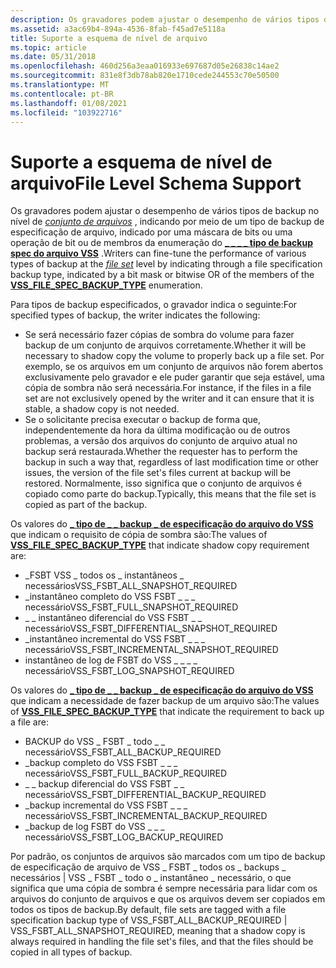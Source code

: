 ```yaml
---
description: Os gravadores podem ajustar o desempenho de vários tipos de backup no nível de conjunto de arquivos, indicando por meio de um tipo de backup de especificação de arquivo, indicado por uma máscara de bits ou uma operação de bit ou de membros da \_ enumeração do tipo de backup spec do arquivo VSS \_ \_ \_ .
ms.assetid: a3ac69b4-894a-4536-8fab-f45ad7e5118a
title: Suporte a esquema de nível de arquivo
ms.topic: article
ms.date: 05/31/2018
ms.openlocfilehash: 460d256a3eaa016933e697687d05e26838c14ae2
ms.sourcegitcommit: 831e8f3db78ab820e1710cede244553c70e50500
ms.translationtype: MT
ms.contentlocale: pt-BR
ms.lasthandoff: 01/08/2021
ms.locfileid: "103922716"
---
```

# <a name="file-level-schema-support"></a><span data-ttu-id="a8567-103">Suporte a esquema de nível de arquivo</span><span class="sxs-lookup"><span data-stu-id="a8567-103">File Level Schema Support</span></span>

<span data-ttu-id="a8567-104">Os gravadores podem ajustar o desempenho de vários tipos de backup no nível de [*conjunto de arquivos*](vssgloss-f.md) , indicando por meio de um tipo de backup de especificação de arquivo, indicado por uma máscara de bits ou uma operação de bit ou de membros da enumeração do [**\_ \_ \_ \_ tipo de backup spec do arquivo VSS**](/windows/desktop/api/Vss/ne-vss-vss_file_spec_backup_type) .</span><span class="sxs-lookup"><span data-stu-id="a8567-104">Writers can fine-tune the performance of various types of backup at the [*file set*](vssgloss-f.md) level by indicating through a file specification backup type, indicated by a bit mask or bitwise OR of the members of the [**VSS\_FILE\_SPEC\_BACKUP\_TYPE**](/windows/desktop/api/Vss/ne-vss-vss_file_spec_backup_type) enumeration.</span></span>

<span data-ttu-id="a8567-105">Para tipos de backup especificados, o gravador indica o seguinte:</span><span class="sxs-lookup"><span data-stu-id="a8567-105">For specified types of backup, the writer indicates the following:</span></span>

-   <span data-ttu-id="a8567-106">Se será necessário fazer cópias de sombra do volume para fazer backup de um conjunto de arquivos corretamente.</span><span class="sxs-lookup"><span data-stu-id="a8567-106">Whether it will be necessary to shadow copy the volume to properly back up a file set.</span></span> <span data-ttu-id="a8567-107">Por exemplo, se os arquivos em um conjunto de arquivos não forem abertos exclusivamente pelo gravador e ele puder garantir que seja estável, uma cópia de sombra não será necessária.</span><span class="sxs-lookup"><span data-stu-id="a8567-107">For instance, if the files in a file set are not exclusively opened by the writer and it can ensure that it is stable, a shadow copy is not needed.</span></span>
-   <span data-ttu-id="a8567-108">Se o solicitante precisa executar o backup de forma que, independentemente da hora da última modificação ou de outros problemas, a versão dos arquivos do conjunto de arquivo atual no backup será restaurada.</span><span class="sxs-lookup"><span data-stu-id="a8567-108">Whether the requester has to perform the backup in such a way that, regardless of last modification time or other issues, the version of the file set's files current at backup will be restored.</span></span> <span data-ttu-id="a8567-109">Normalmente, isso significa que o conjunto de arquivos é copiado como parte do backup.</span><span class="sxs-lookup"><span data-stu-id="a8567-109">Typically, this means that the file set is copied as part of the backup.</span></span>

<span data-ttu-id="a8567-110">Os valores do [**\_ tipo de \_ \_ backup \_ de especificação do arquivo do VSS**](/windows/desktop/api/Vss/ne-vss-vss_file_spec_backup_type) que indicam o requisito de cópia de sombra são:</span><span class="sxs-lookup"><span data-stu-id="a8567-110">The values of [**VSS\_FILE\_SPEC\_BACKUP\_TYPE**](/windows/desktop/api/Vss/ne-vss-vss_file_spec_backup_type) that indicate shadow copy requirement are:</span></span>

-   <span data-ttu-id="a8567-111">\_FSBT VSS \_ todos os \_ instantâneos \_ necessários</span><span class="sxs-lookup"><span data-stu-id="a8567-111">VSS\_FSBT\_ALL\_SNAPSHOT\_REQUIRED</span></span>
-   <span data-ttu-id="a8567-112">\_instantâneo completo do VSS FSBT \_ \_ \_ necessário</span><span class="sxs-lookup"><span data-stu-id="a8567-112">VSS\_FSBT\_FULL\_SNAPSHOT\_REQUIRED</span></span>
-   <span data-ttu-id="a8567-113">\_ \_ instantâneo diferencial do VSS FSBT \_ \_ necessário</span><span class="sxs-lookup"><span data-stu-id="a8567-113">VSS\_FSBT\_DIFFERENTIAL\_SNAPSHOT\_REQUIRED</span></span>
-   <span data-ttu-id="a8567-114">\_instantâneo incremental do VSS FSBT \_ \_ \_ necessário</span><span class="sxs-lookup"><span data-stu-id="a8567-114">VSS\_FSBT\_INCREMENTAL\_SNAPSHOT\_REQUIRED</span></span>
-   <span data-ttu-id="a8567-115">instantâneo de log de FSBT do VSS \_ \_ \_ \_ necessário</span><span class="sxs-lookup"><span data-stu-id="a8567-115">VSS\_FSBT\_LOG\_SNAPSHOT\_REQUIRED</span></span>

<span data-ttu-id="a8567-116">Os valores do [**\_ tipo de \_ \_ backup \_ de especificação do arquivo do VSS**](/windows/desktop/api/Vss/ne-vss-vss_file_spec_backup_type) que indicam a necessidade de fazer backup de um arquivo são:</span><span class="sxs-lookup"><span data-stu-id="a8567-116">The values of [**VSS\_FILE\_SPEC\_BACKUP\_TYPE**](/windows/desktop/api/Vss/ne-vss-vss_file_spec_backup_type) that indicate the requirement to back up a file are:</span></span>

-   <span data-ttu-id="a8567-117">BACKUP do VSS \_ FSBT \_ todo \_ \_ necessário</span><span class="sxs-lookup"><span data-stu-id="a8567-117">VSS\_FSBT\_ALL\_BACKUP\_REQUIRED</span></span>
-   <span data-ttu-id="a8567-118">\_backup completo do VSS FSBT \_ \_ \_ necessário</span><span class="sxs-lookup"><span data-stu-id="a8567-118">VSS\_FSBT\_FULL\_BACKUP\_REQUIRED</span></span>
-   <span data-ttu-id="a8567-119">\_ \_ backup diferencial do VSS FSBT \_ \_ necessário</span><span class="sxs-lookup"><span data-stu-id="a8567-119">VSS\_FSBT\_DIFFERENTIAL\_BACKUP\_REQUIRED</span></span>
-   <span data-ttu-id="a8567-120">\_backup incremental do VSS FSBT \_ \_ \_ necessário</span><span class="sxs-lookup"><span data-stu-id="a8567-120">VSS\_FSBT\_INCREMENTAL\_BACKUP\_REQUIRED</span></span>
-   <span data-ttu-id="a8567-121">\_backup de log FSBT do VSS \_ \_ \_ necessário</span><span class="sxs-lookup"><span data-stu-id="a8567-121">VSS\_FSBT\_LOG\_BACKUP\_REQUIRED</span></span>

<span data-ttu-id="a8567-122">Por padrão, os conjuntos de arquivos são marcados com um tipo de backup de especificação de arquivo de VSS \_ FSBT \_ todos os \_ backups \_ necessários \| VSS \_ FSBT \_ todo o \_ instantâneo \_ necessário, o que significa que uma cópia de sombra é sempre necessária para lidar com os arquivos do conjunto de arquivos e que os arquivos devem ser copiados em todos os tipos de backup.</span><span class="sxs-lookup"><span data-stu-id="a8567-122">By default, file sets are tagged with a file specification backup type of VSS\_FSBT\_ALL\_BACKUP\_REQUIRED \| VSS\_FSBT\_ALL\_SNAPSHOT\_REQUIRED, meaning that a shadow copy is always required in handling the file set's files, and that the files should be copied in all types of backup.</span></span>

 

 



